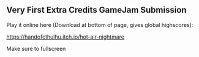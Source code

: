 ## Very First Extra Credits GameJam Submission
Play it online here (Download at bottom of page, gives global highscores):

https://handofcthulhu.itch.io/hot-air-nightmare

Make sure to fullscreen
